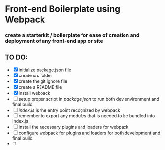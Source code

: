 # Front-end Boilerplate using Webpack

### create a starterkit / boilerplate for ease of creation and deployment of any front-end app or site

## TO DO:

- [x] initialize package.json file
- [x] create _src_ folder
- [x] create the git ignore file
- [x] create a README file
- [x] install webpack
- [ ] setup proper script in _package.json_ to run both dev environment and final build
- [ ] _index.js_ is the entry point recognized by webpack
- [ ] remember to export any modules that is needed to be bundled into index.js
- [ ] install the necessary plugins and loaders for webpack
- [ ] configure webpack for plugins and loaders for both development and final build
- [ ]
